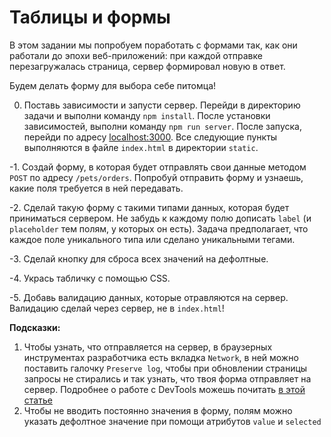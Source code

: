 # Таблицы и формы

В этом задании мы попробуем поработать с формами так, как они работали до эпохи веб-приложений: при каждой отправке перезагружалась страница, сервер формировал новую в ответ.

Будем делать форму для выбора себе питомца!

0. Поставь зависимости и запусти сервер. Перейди в директорию задачи и выполни команду `npm install`. После установки зависимостей, выполни команду `npm run server`. После запуска, перейди по адресу [localhost:3000](http://localhost:3000). Все следующие пункты выполняются в файле `index.html` в директории `static`.

-1. Создай форму, в которая будет отправлять свои данные методом `POST` по адресу `/pets/orders`. Попробуй отправить форму и узнаешь, какие поля требуется в ней передавать.

-2. Сделай такую форму с такими типами данных, которая будет приниматься сервером. Не забудь к каждому полю дописать `label` (и `placeholder` тем полям, у которых он есть). Задача предполагает, что каждое поле уникального типа или сделано уникальными тегами.

-3. Сделай кнопку для сброса всех значений на дефолтные.

-4. Укрась табличку с помощью CSS.

-5. Добавь валидацию данных, которые отравляются на сервер. Валидацию сделай через сервер, не в `index.html`!

**Подсказки:**

1. Чтобы узнать, что отправляется на сервер, в браузерных инструментах разработчика есть вкладка `Network`, в ней можно поставить галочку `Preserve log`, чтобы при обновлении страницы запросы не стирались и так узнать, что твоя форма отправляет на сервер. Подробнее о работе с DevTools можешь почитать [в этой статье](https://developers.google.com/web/tools/chrome-devtools/network/reference#analyze)
2. Чтобы не вводить постоянно значения в форму, полям можно указать дефолтное значение при помощи атрибутов `value` и `selected`
